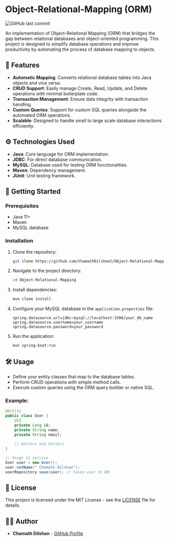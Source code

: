 # Object-Relational-Mapping (ORM)

![GitHub last commit](https://img.shields.io/github/last-commit/ChamathDilshanC/Object-Relational-Mapping) 

An implementation of Object-Relational Mapping (ORM) that bridges the gap between relational databases and object-oriented programming. This project is designed to simplify database operations and improve productivity by automating the process of database mapping to objects.

## 🌟 Features

- **Automatic Mapping**: Converts relational database tables into Java objects and vice versa.
- **CRUD Support**: Easily manage Create, Read, Update, and Delete operations with minimal boilerplate code.
- **Transaction Management**: Ensure data integrity with transaction handling.
- **Custom Queries**: Support for custom SQL queries alongside the automated ORM operations.
- **Scalable**: Designed to handle small to large scale database interactions efficiently.

## ⚙️ Technologies Used

- **Java**: Core language for ORM implementation.
- **JDBC**: For direct database communication.
- **MySQL**: Database used for testing ORM functionalities.
- **Maven**: Dependency management.
- **JUnit**: Unit testing framework.

## 🚀 Getting Started

### Prerequisites

- Java 11+
- Maven
- MySQL database

### Installation

1. Clone the repository:
   ```bash
   git clone https://github.com/ChamathDilshanC/Object-Relational-Mapping.git
   ```

2. Navigate to the project directory:
   ```bash
   cd Object-Relational-Mapping
   ```

3. Install dependencies:
   ```bash
   mvn clean install
   ```

4. Configure your MySQL database in the `application.properties` file:
   ```properties
   spring.datasource.url=jdbc:mysql://localhost:3306/your_db_name
   spring.datasource.username=your_username
   spring.datasource.password=your_password
   ```

5. Run the application:
   ```bash
   mvn spring-boot:run
   ```

## 🛠️ Usage

- Define your entity classes that map to the database tables.
- Perform CRUD operations with simple method calls.
- Execute custom queries using the ORM query builder or native SQL.

### Example:

```java
@Entity
public class User {
    @Id
    private Long id;
    private String name;
    private String email;
    
    // Getters and Setters
}

// Usage in service
User user = new User();
user.setName(" Chamath Dilshan");
userRepository.save(user); // Saves user to DB
```

## 📄 License

This project is licensed under the MIT License - see the [LICENSE](./LICENSE) file for details.

## 👨‍💻 Author

- **Chamath Dilshan** - [GitHub Profile](https://github.com/ChamathDilshanC)
